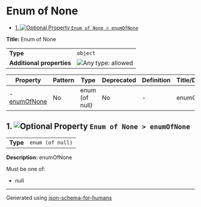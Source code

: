 # Enum of None

- [1. ![Optional](https://img.shields.io/badge/Optional-yellow) Property `Enum of None > enumOfNone`](#enumOfNone)

**Title:** Enum of None

|                           |                                                                             |
| ------------------------- | --------------------------------------------------------------------------- |
| **Type**                  | `object`                                                                    |
| **Additional properties** | ![Any type: allowed](https://img.shields.io/badge/Any%20type-allowed-green) |

| Property                     | Pattern | Type           | Deprecated | Definition | Title/Description |
| ---------------------------- | ------- | -------------- | ---------- | ---------- | ----------------- |
| - [enumOfNone](#enumOfNone ) | No      | enum (of null) | No         | -          | enumOfNone        |

## <a name="enumOfNone"></a>1. ![Optional](https://img.shields.io/badge/Optional-yellow) Property `Enum of None > enumOfNone`

|          |                  |
| -------- | ---------------- |
| **Type** | `enum (of null)` |

**Description:** enumOfNone

Must be one of:
* null

----------------------------------------------------------------------------------------------------------------------------
Generated using [json-schema-for-humans](https://github.com/coveooss/json-schema-for-humans)
